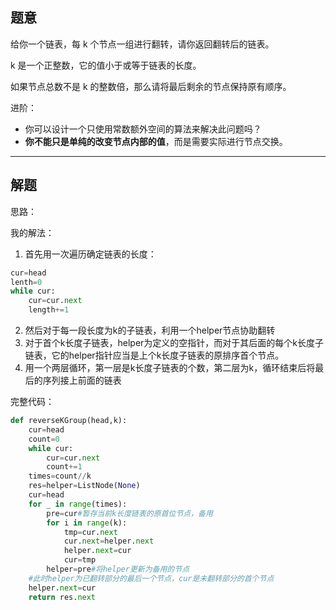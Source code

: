 ## 题意

给你一个链表，每 k 个节点一组进行翻转，请你返回翻转后的链表。

k 是一个正整数，它的值小于或等于链表的长度。

如果节点总数不是 k 的整数倍，那么请将最后剩余的节点保持原有顺序。

进阶：

- 你可以设计一个只使用常数额外空间的算法来解决此问题吗？
- **你不能只是单纯的改变节点内部的值**，而是需要实际进行节点交换。

---
## 解题

思路：

我的解法：
1. 首先用一次遍历确定链表的长度：

```python
cur=head
lenth=0
while cur:
	cur=cur.next
	length+=1
```

2. 然后对于每一段长度为k的子链表，利用一个helper节点协助翻转
3. 对于首个k长度子链表，helper为定义的空指针，而对于其后面的每个k长度子链表，它的helper指针应当是上个k长度子链表的原排序首个节点。
4. 用一个两层循环，第一层是k长度子链表的个数，第二层为k，循环结束后将最后的序列接上前面的链表

完整代码：

```python
def reverseKGroup(head,k):
	cur=head
	count=0
	while cur:
		cur=cur.next
		count+=1
	times=count//k
	res=helper=ListNode(None)
	cur=head
	for _ in range(times):
		pre=cur#暂存当前k长度链表的原首位节点，备用
		for i in range(k):
			tmp=cur.next
			cur.next=helper.next
			helper.next=cur
			cur=tmp
		helper=pre#将helper更新为备用的节点
	#此时helper为已翻转部分的最后一个节点，cur是未翻转部分的首个节点
	helper.next=cur
	return res.next
```


